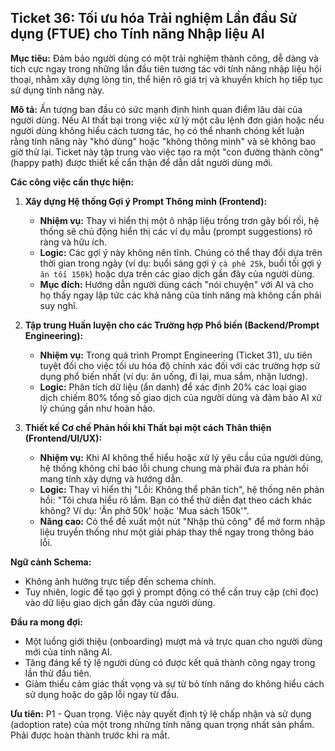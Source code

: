 ## Ticket 36: Tối ưu hóa Trải nghiệm Lần đầu Sử dụng (FTUE) cho Tính năng Nhập liệu AI

**Mục tiêu:** Đảm bảo người dùng có một trải nghiệm thành công, dễ dàng và tích cực ngay trong những lần đầu tiên tương tác với tính năng nhập liệu hội thoại, nhằm xây dựng lòng tin, thể hiện rõ giá trị và khuyến khích họ tiếp tục sử dụng tính năng này.

**Mô tả:**
Ấn tượng ban đầu có sức mạnh định hình quan điểm lâu dài của người dùng. Nếu AI thất bại trong việc xử lý một câu lệnh đơn giản hoặc nếu người dùng không hiểu cách tương tác, họ có thể nhanh chóng kết luận rằng tính năng này "khó dùng" hoặc "không thông minh" và sẽ không bao giờ thử lại. Ticket này tập trung vào việc tạo ra một "con đường thành công" (happy path) được thiết kế cẩn thận để dẫn dắt người dùng mới.

**Các công việc cần thực hiện:**

1.  **Xây dựng Hệ thống Gợi ý Prompt Thông minh (Frontend):**
    -   **Nhiệm vụ:** Thay vì hiển thị một ô nhập liệu trống trơn gây bối rối, hệ thống sẽ chủ động hiển thị các ví dụ mẫu (prompt suggestions) rõ ràng và hữu ích.
    -   **Logic:** Các gợi ý này không nên tĩnh. Chúng có thể thay đổi dựa trên thời gian trong ngày (ví dụ: buổi sáng gợi ý `cà phê 25k`, buổi tối gợi ý `ăn tối 150k`) hoặc dựa trên các giao dịch gần đây của người dùng.
    -   **Mục đích:** Hướng dẫn người dùng cách "nói chuyện" với AI và cho họ thấy ngay lập tức các khả năng của tính năng mà không cần phải suy nghĩ.

2.  **Tập trung Huấn luyện cho các Trường hợp Phổ biến (Backend/Prompt Engineering):**
    -   **Nhiệm vụ:** Trong quá trình Prompt Engineering (Ticket 31), ưu tiên tuyệt đối cho việc tối ưu hóa độ chính xác đối với các trường hợp sử dụng phổ biến nhất (ví dụ: ăn uống, đi lại, mua sắm, nhận lương).
    -   **Logic:** Phân tích dữ liệu (ẩn danh) để xác định 20% các loại giao dịch chiếm 80% tổng số giao dịch của người dùng và đảm bảo AI xử lý chúng gần như hoàn hảo.

3.  **Thiết kế Cơ chế Phản hồi khi Thất bại một cách Thân thiện (Frontend/UI/UX):**
    -   **Nhiệm vụ:** Khi AI không thể hiểu hoặc xử lý yêu cầu của người dùng, hệ thống không chỉ báo lỗi chung chung mà phải đưa ra phản hồi mang tính xây dựng và hướng dẫn.
    -   **Logic:** Thay vì hiển thị "Lỗi: Không thể phân tích", hệ thống nên phản hồi: "Tôi chưa hiểu rõ lắm. Bạn có thể thử diễn đạt theo cách khác không? Ví dụ: 'Ăn phở 50k' hoặc 'Mua sách 150k'".
    -   **Nâng cao:** Có thể đề xuất một nút "Nhập thủ công" để mở form nhập liệu truyền thống như một giải pháp thay thế ngay trong thông báo lỗi.

**Ngữ cảnh Schema:**
-   Không ảnh hưởng trực tiếp đến schema chính.
-   Tuy nhiên, logic để tạo gợi ý prompt động có thể cần truy cập (chỉ đọc) vào dữ liệu giao dịch gần đây của người dùng.

**Đầu ra mong đợi:**
-   Một luồng giới thiệu (onboarding) mượt mà và trực quan cho người dùng mới của tính năng AI.
-   Tăng đáng kể tỷ lệ người dùng có được kết quả thành công ngay trong lần thử đầu tiên.
-   Giảm thiểu cảm giác thất vọng và sự từ bỏ tính năng do không hiểu cách sử dụng hoặc do gặp lỗi ngay từ đầu.

**Ưu tiên:** P1 - Quan trọng. Việc này quyết định tỷ lệ chấp nhận và sử dụng (adoption rate) của một trong những tính năng quan trọng nhất sản phẩm. Phải được hoàn thành trước khi ra mắt.